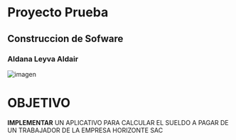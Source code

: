 # Proyecto Prueba
## Construccion de Sofware
### Aldana Leyva Aldair
![imagen](/Proyecto-de-Fin-de-Curso/images/imagen.png)


# OBJETIVO
**IMPLEMENTAR** UN APLICATIVO PARA CALCULAR EL SUELDO A PAGAR
DE UN TRABAJADOR DE LA EMPRESA HORIZONTE SAC


